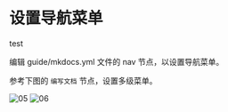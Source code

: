 # 设置导航菜单
test

编辑 guide/mkdocs.yml 文件的 nav 节点，以设置导航菜单。

参考下图的 `编写文档` 节点，设置多级菜单。

![05](assets/img/05.png)
![06](assets/img/06.png)
